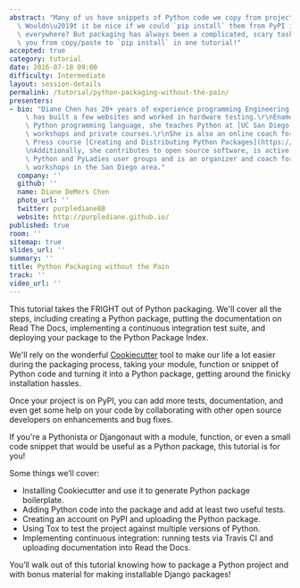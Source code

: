 ```yaml
---
abstract: "Many of us have snippets of Python code we copy from project to project.\
  \ Wouldn\u2019t it be nice if we could `pip install` them from PyPI instead of copy-pasting\
  \ everywhere? But packaging has always been a complicated, scary task. We will take\
  \ you from copy/paste to `pip install` in one tutorial!"
accepted: true
category: tutorial
date: 2016-07-18 09:00
difficulty: Intermediate
layout: session-details
permalink: /tutorial/python-packaging-without-the-pain/
presenters:
- bio: "Diane Chen has 20+ years of experience programming Engineering CAD/CAM software,\
    \ has built a few websites and worked in hardware testing.\r\nEnamored with the\
    \ Python programming language, she teaches Python at [UC San Diego Extension](http://bit.ly/UCSDPython),\
    \ workshops and private courses.\r\nShe is also an online coach for Two Scoops\
    \ Press course [Creating and Distributing Python Packages](https://courses.twoscoopspress.com/courses/creating-and-distributing-python-packages).\r\
    \nAdditionally, she contributes to open source software, is active in the local\
    \ Python and PyLadies user groups and is an organizer and coach for DjangoGirls\
    \ workshops in the San Diego area."
  company: ''
  github: ''
  name: Diane DeMers Chen
  photo_url: ''
  twitter: purplediane88
  website: http://purplediane.github.io/
published: true
room: ''
sitemap: true
slides_url: ''
summary: ''
title: Python Packaging without the Pain
track: ''
video_url: ''
---
```


This tutorial takes the FRIGHT out of Python packaging.
We'll cover all the steps, including creating a Python package, putting the documentation on Read The Docs, implementing a continuous integration test suite, and deploying your package to the Python Package Index.

We'll rely on the wonderful [Cookiecutter](https://github.com/audreyr/cookiecutter) tool to make our life a lot easier during the packaging process, taking your module, function or snippet of Python code and turning it into a Python package, getting around the finicky installation hassles.

Once your project is on PyPI, you can add more tests, documentation, and even get some help on your code by collaborating with other open source developers on enhancements and bug fixes.

If you're a Pythonista or Djangonaut with a module, function, or even a small code snippet that would be useful as a Python package, this tutorial is for you!

Some things we’ll cover:
- Installing Cookiecutter and use it to generate Python package boilerplate.
- Adding Python code into the package and add at least two useful tests.
- Creating an account on PyPI and uploading the Python package.
- Using Tox to test the project against multiple versions of Python.
- Implementing continuous integration: running tests via Travis CI and uploading documentation into Read the Docs.

You’ll walk out of this tutorial knowing how to package a Python project and with bonus material for making installable Django packages!